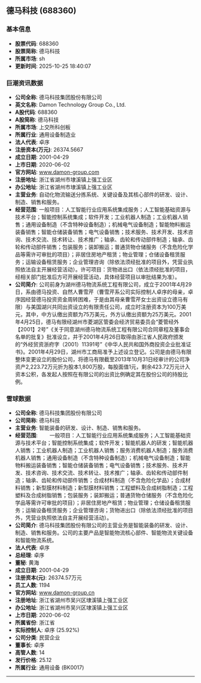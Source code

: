 ## 德马科技 (688360)

### 基本信息

- **股票代码**: 688360
- **股票简称**: 德马科技
- **所属市场**: sh
- **更新时间**: 2025-10-25 18:40:07

### 巨潮资讯数据

- **公司全称**: 德马科技集团股份有限公司
- **英文名称**: Damon Technology Group Co., Ltd.
- **A股代码**: 688360
- **A股简称**: 德马科技
- **所属市场**: 上交所科创板
- **所属行业**: 通用设备制造业
- **法人代表**: 卓序
- **注册资本(万元)**: 26374.5667
- **成立日期**: 2001-04-29
- **上市日期**: 2020-06-02
- **官方网站**: www.damon-group.com
- **注册地址**: 浙江省湖州市埭溪镇上强工业区
- **办公地址**: 浙江省湖州市埭溪镇上强工业区
- **主营业务**: 自动化物流输送分拣系统、关键设备及其核心部件的研发、设计、制造、销售和服务。
- **经营范围**: 一般项目：人工智能行业应用系统集成服务；人工智能基础资源与技术平台；智能控制系统集成；软件开发；工业机器人制造；工业机器人销售；通用设备制造（不含特种设备制造）；机械电气设备制造；智能物料搬运装备销售；智能仓储装备销售；电气设备销售；技术服务、技术开发、技术咨询、技术交流、技术转让、技术推广；轴承、齿轮和传动部件制造；轴承、齿轮和传动部件销售；包装服务；装卸搬运；普通货物仓储服务（不含危险化学品等需许可审批的项目）；非居住房地产租赁；物业管理；仓储设备租赁服务；运输设备租赁服务；企业管理咨询（除依法须经批准的项目外，凭营业执照依法自主开展经营活动）。许可项目：货物进出口（依法须经批准的项目，经相关部门批准后方可开展经营活动，具体经营项目以审批结果为准）。
- **公司简介**: 公司前身为湖州德马物流系统工程有限公司，成立于2001年4月29日，系由德马投资、自然人曹雪芹（曹雪芹系公司实际控制人卓序的母亲，卓序因经营德马投资资金周转困难，于是由其母亲曹雪芹女士出资设立德马有限）与美国湖兴共同出资设立的有限责任公司，成立时注册资本为100万美元，其中，中方认缴出资额为75万美元，外方认缴出资额为25万美元。2001年4月25日，德马有限经湖州市菱湖区管委会经济贸易委员会“菱管经外【2001】2号”《关于同意湖州德马物流系统工程有限公司合同章程及董事会名单的批复》批准设立，并于2001年4月26日取得由浙江省人民政府颁发的“外经贸资浙府字（2001）11391号”《中华人民共和国外商投资企业批准证书》。2001年4月29日，湖州市工商局准予上述设立登记。公司是由德马有限整体变更设立的股份公司，将德马有限截至2013年10月31日经审计的公司净资产2,223.72万元折为股本1,800万股，每股面值1元，剩余423.72万元计入资本公积，各发起人按照在有限公司的出资比例确定其在股份公司的持股比例。

### 雪球数据

- **公司全称**: 德马科技集团股份有限公司
- **公司简称**: 德马科技
- **主营业务**: 智能装备的研发、设计、制造、销售和服务。
- **经营范围**: 　　一般项目：人工智能行业应用系统集成服务；人工智能基础资源与技术平台；智能控制系统集成；软件开发；智能机器人的研发；智能机器人销售；工业机器人制造；工业机器人销售；服务消费机器人制造；服务消费机器人销售；通用设备制造（不含特种设备制造）；机械电气设备制造；智能物料搬运装备销售；智能仓储装备销售；电气设备销售；技术服务、技术开发、技术咨询、技术交流、技术转让、技术推广；轴承、齿轮和传动部件制造；轴承、齿轮和传动部件销售；合成材料制造（不含危险化学品）；合成材料销售；新型膜材料制造；新型膜材料销售；工程塑料及合成树脂制造；工程塑料及合成树脂销售；包装服务；装卸搬运；普通货物仓储服务（不含危险化学品等需许可审批的项目）；非居住房地产租赁；物业管理；仓储设备租赁服务；运输设备租赁服务；企业管理咨询；货物进出口（除依法须经批准的项目外，凭营业执照依法自主开展经营活动）。
- **公司简介**: 德马科技集团股份有限公司的主营业务是智能装备的研发、设计、制造、销售和服务。公司的主要产品是智能物流核心部件、智能物流关键设备和智能物流系统。
- **法人代表**: 卓序
- **总经理**: 卓序
- **董秘**: 黄海
- **成立日期**: 2001-04-29
- **注册资本(元)**: 26374.57万元
- **员工人数**: 1194
- **官方网站**: www.damon-group.cn
- **注册地址**: 浙江省湖州市吴兴区埭溪镇上强工业区
- **办公地址**: 浙江省湖州市吴兴区埭溪镇上强工业区
- **上市日期**: 2020-06-02
- **所属省份**: 浙江省
- **实际控制人**: 卓序 (25.92%)
- **公司分类**: 民营企业
- **董事长**: 卓序
- **高管人数**: 14
- **发行价格**: 25.12
- **所属行业**: 通用设备 (BK0017)

---